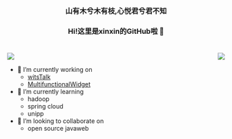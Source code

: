 <h3 align="center">山有木兮木有枝,心悦君兮君不知</h3>
<h3 align="center">Hi!这里是xinxin的GitHub啦 👋</h3>

#
<img src="https://github-readme-stats.vercel.app/api?username=Xin-Sin&show_icons=true">
<img align="right" src="https://github-readme-stats.vercel.app/api/top-langs/?username=Xin-Sin&layout=compact&hide=html,css,less,scss&langs_count=8&theme=tokyonight&hide_title=true">

- 🔭 I’m currently working on
  - <a target="_blank" href="https://github.com/XinSin-top/witsTalk/">witsTalk</a> 
  - <a target="_blank" href="https://github.com/XinSin-top/MultifunctionalWidget/">MultifunctionalWidget</a> 
- 🌱 I’m currently learning
  - hadoop
  - spring cloud
  - unipp
- 👯 I’m looking to collaborate on
  - open source javaweb
